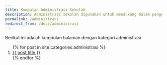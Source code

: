 ```yaml
---
title: Kumpulan Administrasi Sekolah
description: Administrasi sekolah digunakan untuk mendukung dalam pengelolaan sekolah, pengelolaan pembelajaran bagi guru seperti RPP, Silabus, Program Tahunan, Program Semester, dll. 
permalink: /administrasi
redirect_from: /docs/administrasi
---
```


Berikut ini adalah kumpulan halaman dengan kategori administrasi
<ol class="arti">{% for post in site.categories.administrasi %}
<li class="{% if page.title == post.title %}current{% endif %}">
<a href="{{ post.url }}">{{ post.title }}</a>
</li>
{% endfor %}
</ol>
